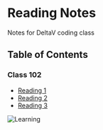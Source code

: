 # Reading Notes

Notes for DeltaV coding class

## Table of Contents

### Class 102

* [Reading 1](lab-01b.mb)
* [Reading 2](https://ryanstutorials.net/linuxtutorial/commandline.php)
* [Reading 3](https://blog.udemy.com/git-tutorial-a-comprehensive-guide/)



![Learning](https://cdn-images-1.medium.com/max/1200/1*w92wMLwBGlgfhIDa-AhGmg.png)

